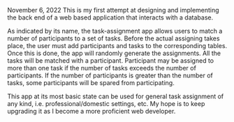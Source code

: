 November 6, 2022
This is my first attempt at designing and implementing the back end of a web based application that interacts with a database.

As indicated by its name, the task-assignment app allows users to match a number of participants to a set of tasks. Before the actual assigning takes place, the user must add participants and tasks to the corresponding tables. Once this is done, the app will randomly generate the assignments. All the tasks will be matched with a participant. Participant may be assigned to more than one task if the number of tasks exceeds the number of participants. If the number of participants is greater than the number of tasks, some participants will be spared from participating.

This app at its most basic state can be used for general task assignment of any kind, i.e. professional/domestic settings, etc. My hope is to keep upgrading it as I become a more proficient web developer. 
